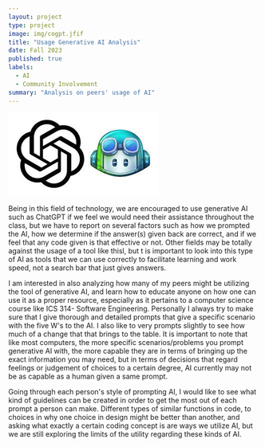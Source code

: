 ```yaml
---
layout: project
type: project
image: img/cogpt.jfif
title: "Usage Generative AI Analysis"
date: Fall 2023
published: true
labels:
  - AI
  - Community Involvement
summary: "Analysis on peers' usage of AI"
---
```


<img class="" src="../img/cogpt.jfif">


Being in this field of technology, we are encouraged to use generative AI such as ChatGPT if we feel we would need their assistance throughout the class, but we have to report on several factors such as how we prompted the AI, how we determine if the answer(s) given back are correct, and if we feel that any code given is that effective or not. Other fields may be totally against the usage of a tool like thisl, but t is important to look into this type of AI as tools that we can use correctly to facilitate learning and work speed, not a search bar that just gives answers.

I am interested in also analyzing how many of my peers might be utilizing the tool of generative AI, and learn how to educate anyone on how one can use it as a proper resource, especially as it pertains to a computer science course like ICS 314- Software Engineering.  Personally I always try to make sure that I give thorough and detailed prompts that give a specific scenario with the five W's to the AI.  I also like to very prompts slightly to see how much of a change that that brings to the table. It is important to note that like most computers, the more specific scenarios/problems you prompt generative AI with, the more capable they are in terms of bringing up the exact information you may need, but in terms of decisions that regard feelings or judgement of choices to a certain degree, AI currently may not be as capable as a human given a same prompt.

Going through each person's style of prompting AI, I would like to see what kind of guidelines can be created in order to get the most out of each prompt a person can make. Different types of similar functions in code, to choices in why one choice in design might be better than another, and asking what exactly a certain coding concept is are ways we utilize AI, but we are still exploring the limits of the utility regarding these kinds of AI.
